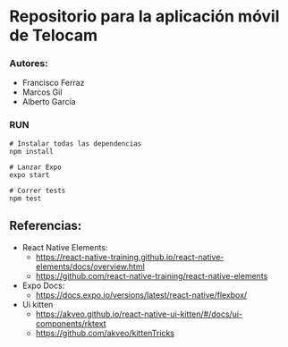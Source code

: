 # Repositorio para la aplicación móvil de Telocam

### Autores: 
 - Francisco Ferraz
 - Marcos Gil
 - Alberto García

### RUN

`````
# Instalar todas las dependencias
npm install

# Lanzar Expo
expo start

# Correr tests
npm test
`````
## Referencias:

* React Native Elements:
  - https://react-native-training.github.io/react-native-elements/docs/overview.html
  - https://github.com/react-native-training/react-native-elements
* Expo Docs:
  - https://docs.expo.io/versions/latest/react-native/flexbox/
* Ui kitten
  - https://akveo.github.io/react-native-ui-kitten/#/docs/ui-components/rktext
  - https://github.com/akveo/kittenTricks
